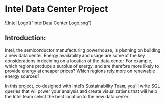 # Intel Data Center Project

![Intel Logo]("Intel Data Center Logo.png")

## Introduction:

Intel, the semiconductor manufacturing powerhouse, is planning on building a new data center. Energy availability and usage are some of the key considerations in deciding on a location of the data center. For example, which regions produce a surplus of energy, and are therefore more likely to provide energy at cheaper prices? Which regions rely more on renewable energy sources?

In this project, co-designed with Intel's Sustainability Team, you'll write SQL queries that wil power your analysis and create visualizations that will help the Intel team select the best location to the new data center.
